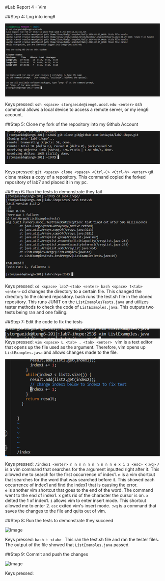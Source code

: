 #Lab Report 4 - Vim

##Step 4: Log into ieng6

![Image](https://github.com/DatGuy84/git-lab7/blob/main/ssh%20ieng6.png?raw=true)

Keys pressed: ```ssh <space> storgaeide@ieng6.ucsd.edu <enter>``` ssh command allows
a local device to access a remote server, or my ieng6 account.

##Step 5: Clone my fork of the repository into my Github Account

![Image](https://github.com/DatGuy84/git-lab7/blob/main/cloning%20fork.png?raw=true)

Keys pressed: ```git <space> clone <space> <Ctrl-C> <Ctrl-V> <enter>``` git clone makes a copy
of a repository.  This command copied the forked repository of lab7 and placed it in 
my pc.

##Step 6: Run the tests to demonstrate they fail
![Image](https://github.com/DatGuy84/git-lab7/blob/main/cd%20to%20bash%20test.png?raw=true)

Keys pressed: ```cd <space> lab7-<tab> <enter> bash <space> t<tab> <enter>``` cd changes
the directory to a certain file.  This changed the directory to the cloned repository.  bash
runs the test.sh file in the cloned repository.  This runs JUNIT on the ```ListExamplesTests.java```
and utilizes tester methods to check the code of ```ListExamples.java```.  This outputs two tests
being ran and one failing.

##Step 7: Edit the code to fix the tests

![Image](https://github.com/DatGuy84/git-lab7/blob/main/vim%20ListExamples.png?raw=true)
Keys pressed: ```vim <space> L <tab> . <tab> <enter> ``` vim is a text editor that opens up
the file used as the argument.  Therefore, vim opens up ```ListExamples.java``` and allows
changes made to the file.

![Image](https://github.com/DatGuy84/git-lab7/blob/main/index%20changed.png?raw=true)

Keys pressed: ```/index1 <enter> n n n n n n n n n n e x i 2 <esc> <:wq>``` ```/``` is a vim command
that searches for the argument inputted right after it.  This allowed me to search for the first
occurrence of index1.  ```n``` is a vim shortcut that searches for the word that was searched 
before it.  This showed each occurrence of index1 and find the index1 that is causing the error.  
```e``` is another vim shortcut that goes to the end of the word.  The command went to the end of index1.
x gets rid of the character the cursor is on.  ```x ```delted the 1 of index1.  ```i``` allows vim to enter 
insert mode.  This shortcut allowed me to enter 2.  ```esc``` exited vim's insert mode.  ```:wq``` is a 
command that saves the changes to the file and quits out of vim.

##Step 8: Run the tests to demonstrate they succeed

![Image](https://github.com/DatGuy84/git-lab7/blob/main/Bash%20Success.png?raw=true)

Keys pressed: ```bash t <tab> ``` This ran the test.sh file and ran the tester files.  The
output of the file showed that ```ListExamples.java``` passed.

##Step 9: Commit and push the changes

![Image](https://github.com/DatGuy84/git-lab7/blob/main/git%20push.png?raw=true)

Keys pressed: 
